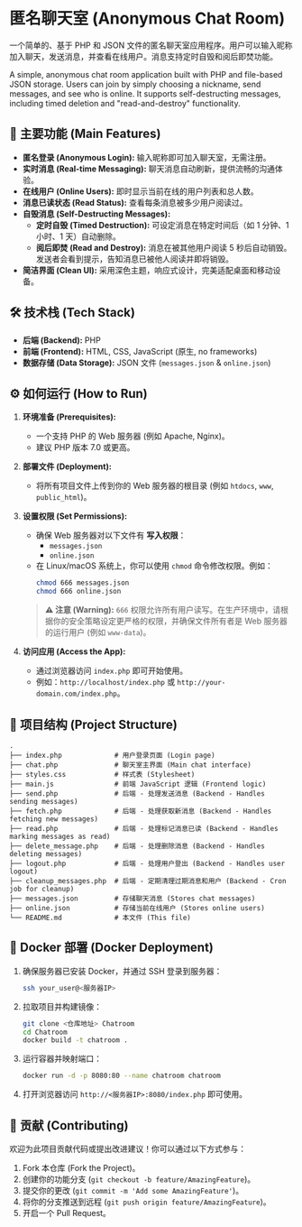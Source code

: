 # 匿名聊天室 (Anonymous Chat Room)

一个简单的、基于 PHP 和 JSON 文件的匿名聊天室应用程序。用户可以输入昵称加入聊天，发送消息，并查看在线用户。消息支持定时自毁和阅后即焚功能。

A simple, anonymous chat room application built with PHP and file-based JSON storage. Users can join by simply choosing a nickname, send messages, and see who is online. It supports self-destructing messages, including timed deletion and "read-and-destroy" functionality.

## 🚀 主要功能 (Main Features)

* **匿名登录 (Anonymous Login):** 输入昵称即可加入聊天室，无需注册。
* **实时消息 (Real-time Messaging):** 聊天消息自动刷新，提供流畅的沟通体验。
* **在线用户 (Online Users):** 即时显示当前在线的用户列表和总人数。
* **消息已读状态 (Read Status):** 查看每条消息被多少用户阅读过。
* **自毁消息 (Self-Destructing Messages):**
    * **定时自毁 (Timed Destruction):** 可设定消息在特定时间后（如 1 分钟、1 小时、1 天）自动删除。
    * **阅后即焚 (Read and Destroy):** 消息在被其他用户阅读 5 秒后自动销毁。发送者会看到提示，告知消息已被他人阅读并即将销毁。
* **简洁界面 (Clean UI):** 采用深色主题，响应式设计，完美适配桌面和移动设备。

## 🛠️ 技术栈 (Tech Stack)

* **后端 (Backend):** PHP
* **前端 (Frontend):** HTML, CSS, JavaScript (原生, no frameworks)
* **数据存储 (Data Storage):** JSON 文件 (`messages.json` & `online.json`)

## ⚙️ 如何运行 (How to Run)

1.  **环境准备 (Prerequisites):**
    * 一个支持 PHP 的 Web 服务器 (例如 Apache, Nginx)。
    * 建议 PHP 版本 7.0 或更高。

2.  **部署文件 (Deployment):**
    * 将所有项目文件上传到你的 Web 服务器的根目录 (例如 `htdocs`, `www`, `public_html`)。

3.  **设置权限 (Set Permissions):**
    * 确保 Web 服务器对以下文件有 **写入权限**：
        * `messages.json`
        * `online.json`
    * 在 Linux/macOS 系统上，你可以使用 `chmod` 命令修改权限。例如：
        ```bash
        chmod 666 messages.json
        chmod 666 online.json
        ```
    > **⚠️ 注意 (Warning):** `666` 权限允许所有用户读写。在生产环境中，请根据你的安全策略设定更严格的权限，并确保文件所有者是 Web 服务器的运行用户 (例如 `www-data`)。

4.  **访问应用 (Access the App):**
    * 通过浏览器访问 `index.php` 即可开始使用。
    * 例如：`http://localhost/index.php` 或 `http://your-domain.com/index.php`。

## 📁 项目结构 (Project Structure)

```
.
├── index.php             # 用户登录页面 (Login page)
├── chat.php              # 聊天室主界面 (Main chat interface)
├── styles.css            # 样式表 (Stylesheet)
├── main.js               # 前端 JavaScript 逻辑 (Frontend logic)
├── send.php              # 后端 - 处理发送消息 (Backend - Handles sending messages)
├── fetch.php             # 后端 - 处理获取新消息 (Backend - Handles fetching new messages)
├── read.php              # 后端 - 处理标记消息已读 (Backend - Handles marking messages as read)
├── delete_message.php    # 后端 - 处理删除消息 (Backend - Handles deleting messages)
├── logout.php            # 后端 - 处理用户登出 (Backend - Handles user logout)
├── cleanup_messages.php  # 后端 - 定期清理过期消息和用户 (Backend - Cron job for cleanup)
├── messages.json         # 存储聊天消息 (Stores chat messages)
├── online.json           # 存储当前在线用户 (Stores online users)
└── README.md             # 本文件 (This file)
```

## 🐳 Docker 部署 (Docker Deployment)

1. 确保服务器已安装 Docker，并通过 SSH 登录到服务器：
   ```bash
   ssh your_user@<服务器IP>
   ```
2. 拉取项目并构建镜像：
   ```bash
   git clone <仓库地址> Chatroom
   cd Chatroom
   docker build -t chatroom .
   ```
3. 运行容器并映射端口：
   ```bash
   docker run -d -p 8080:80 --name chatroom chatroom
   ```
4. 打开浏览器访问 `http://<服务器IP>:8080/index.php` 即可使用。

## 🤝 贡献 (Contributing)

欢迎为此项目贡献代码或提出改进建议！你可以通过以下方式参与：

1.  Fork 本仓库 (Fork the Project)。
2.  创建你的功能分支 (`git checkout -b feature/AmazingFeature`)。
3.  提交你的更改 (`git commit -m 'Add some AmazingFeature'`)。
4.  将你的分支推送到远程 (`git push origin feature/AmazingFeature`)。
5.  开启一个 Pull Request。


